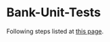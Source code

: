 # Bank-Unit-Tests

Following steps listed at [this page][1].

[1]: https://docs.microsoft.com/en-us/visualstudio/test/walkthrough-creating-and-running-unit-tests-for-managed-code?view=vs-2019
